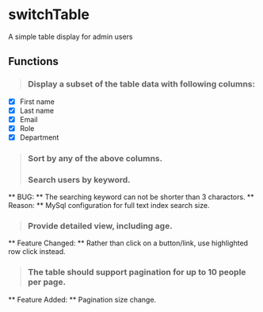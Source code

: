 # switchTable
A simple table display for admin users

## Functions
> ### Display a subset of the table data with following columns:
- [x] First name
- [x] Last name
- [x] Email
- [x] Role
- [x] Department
> ### Sort by any of the above columns.
> ### Search users by keyword.
** BUG: ** The searching keyword can not be shorter than 3 charactors.
** Reason: ** MySql configuration for full text index search size.
> ### Provide detailed view, including age.
** Feature Changed: ** Rather than click on a button/link, use highlighted row click instead.
> ### The table should support pagination for up to 10 people per page.
** Feature Added: ** Pagination size change.
